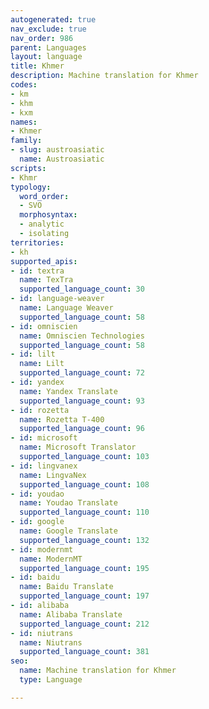 ```yaml
---
autogenerated: true
nav_exclude: true
nav_order: 986
parent: Languages
layout: language
title: Khmer
description: Machine translation for Khmer
codes:
- km
- khm
- kxm
names:
- Khmer
family:
- slug: austroasiatic
  name: Austroasiatic
scripts:
- Khmr
typology:
  word_order:
  - SVO
  morphosyntax:
  - analytic
  - isolating
territories:
- kh
supported_apis:
- id: textra
  name: TexTra
  supported_language_count: 30
- id: language-weaver
  name: Language Weaver
  supported_language_count: 58
- id: omniscien
  name: Omniscien Technologies
  supported_language_count: 58
- id: lilt
  name: Lilt
  supported_language_count: 72
- id: yandex
  name: Yandex Translate
  supported_language_count: 93
- id: rozetta
  name: Rozetta T-400
  supported_language_count: 96
- id: microsoft
  name: Microsoft Translator
  supported_language_count: 103
- id: lingvanex
  name: LingvaNex
  supported_language_count: 108
- id: youdao
  name: Youdao Translate
  supported_language_count: 110
- id: google
  name: Google Translate
  supported_language_count: 132
- id: modernmt
  name: ModernMT
  supported_language_count: 195
- id: baidu
  name: Baidu Translate
  supported_language_count: 197
- id: alibaba
  name: Alibaba Translate
  supported_language_count: 212
- id: niutrans
  name: Niutrans
  supported_language_count: 381
seo:
  name: Machine translation for Khmer
  type: Language

---
```


